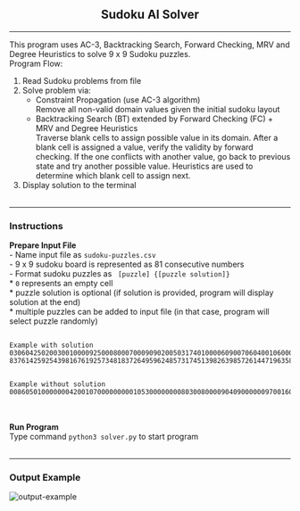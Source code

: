 
<center><b><h2>Sudoku AI Solver</h2></b></center>

---
This program uses AC-3, Backtracking Search, Forward Checking, MRV and Degree Heuristics to solve 9 x 9 Sudoku puzzles.<br/>
Program Flow:
1. Read Sudoku problems from file
2. Solve problem via:
    - Constraint Propagation (use AC-3 algorithm)<br/>
    Remove all non-valid domain values given the initial sudoku layout
    - Backtracking Search (BT) extended by Forward Checking (FC) + MRV and Degree Heuristics<br/>
    Traverse blank cells to assign possible value in its domain. After a blank cell is assigned a value, verify the validity by forward checking. If the one conflicts with another value, go back to previous state and try another possible value.
    Heuristics are used to determine which blank cell to assign next.
3. Display solution to the terminal
<br/><br/>

---
<!-- <b><h3>Techniques Used</h3></b>
<details>
<summary>AC-3</summary>
description
<pre>
<code>
</code>
</pre>
</details>

<details>
<summary>Backtracking Search (BT)</summary>
description
<pre>
<code>
</code>
</pre>
</details>


<details>
<summary>Forward Checking (FC)</summary>
description
<pre>
<code>
</code>
</pre>
</details>


<details>
<summary>Minimum Remaining Heuristic (MRV)</summary>
description
<pre>
<code>
</code>
</pre>
</details>


<details>
<summary>Degree Heuristic</summary>
description
<pre>
<code>
</code>
</pre>
</details>

<br/>

--- -->

<b><h3>Instructions</h3></b>

<summary>
<b>Prepare Input File</b><br/>
- Name input file as <code>sudoku-puzzles.csv</code><br/>
- 9 x 9 sudoku board is represented as 81 consecutive numbers<br/>
- Format sudoku puzzles as <code> [puzzle] {[puzzle solution]} </code><br/>
    * <code>0</code> represents an empty cell <br/>
    * puzzle solution is optional (if solution is provided, program will display solution at the end) <br/>
    * multiple puzzles can be added to input file (in that case, program will select puzzle randomly) <br/>
<pre>
<code>
Example with solution
030604250200300100009250008000700090902005031740100006090070604001060000526800903 837614259254398167619257348183726495962485731745139826398572614471963582526841973
<br/>
Example without solution
008605010000000420010700000000010530000000080300800009040900000097001600030024000
</code>
</pre>
</summary>
<br/>

<summary>
<b>Run Program</b><br/>
Type command <code>python3 solver.py</code> to start program
</summary>
<br/>

---

<b><h3>Output Example</h3></b>
![output-example](https://user-images.githubusercontent.com/59863142/183360877-1c22c498-6847-4066-be47-dda4445eac19.png)

<br/>
